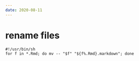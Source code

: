 ```yaml
---
date: 2020-08-11
---
```


# rename files

	#!/usr/bin/sh
	for f in *.Rmd; do mv -- "$f" "${f%.Rmd}.markdown"; done

<snips>
<bash>
